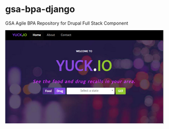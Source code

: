 # gsa-bpa-django
GSA Agile BPA Repository for Drupal Full Stack Component


![alt tag](screenshot.png)
